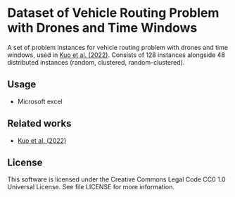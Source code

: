 # Dataset of Vehicle Routing Problem with Drones and Time Windows
A set of problem instances for vehicle routing problem with drones and time windows, used in [Kuo et al. (2022)](https://doi.org/10.1016/j.eswa.2021.116264).
Consists of 128 instances alongside 48 distributed instances (random, clustered, random-clustered).

## Usage
* Microsoft excel

## Related works
* [Kuo et al. (2022)](https://doi.org/10.1016/j.eswa.2021.116264)

## License
This software is licensed under the Creative Commons Legal Code CC0 1.0 Universal License. See file LICENSE for more information.
